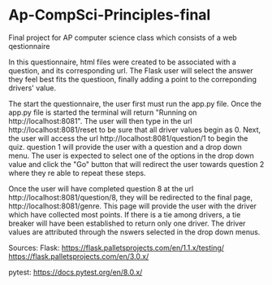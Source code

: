 # Ap-CompSci-Principles-final
Final project for AP computer science class which consists of a web qestionnaire

In this questionnaire, html files were created to be associated with a question, and its corresponding url. The Flask user will select the answer they feel best fits the questioon, finally adding a point to the correponding drivers' value. 

The start the questionnaire, the user first must run the app.py file. Once the app.py file is started the terminal will return "Running on http://localhost:8081". The user will then type in the url http://localhost:8081/reset to be sure that all driver values begin as 0. Next, the user will access the url http://localhost:8081/question/1 to begin the quiz. question 1 will provide the user with a question and a drop down menu. The user is expected to select one of the options in the drop down value and click the "Go" button that will redirect the user towards question 2 where they re able to repeat these steps. 

Once the user will have completed question 8 at the url http://localhost:8081/question/8, they will be redirected to the final page, http://localhost:8081/genre. This page will provide the user with the driver which have collected most points. If there is a tie among drivers, a tie breaker will have been established to return only one driver. The driver values are attributed through the nswers selected in the drop down menus. 

Sources:
Flask:
https://flask.palletsprojects.com/en/1.1.x/testing/
https://flask.palletsprojects.com/en/3.0.x/

pytest:
https://docs.pytest.org/en/8.0.x/
